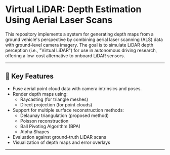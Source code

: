 # Virtual LiDAR: Depth Estimation Using Aerial Laser Scans

This repository implements a system for generating depth maps from a ground vehicle's perspective by combining aerial laser scanning (ALS) data with ground-level camera imagery. The goal is to simulate LiDAR depth perception (i.e., "Virtual LiDAR") for use in autonomous driving research, offering a low-cost alternative to onboard LiDAR sensors.

---

## 🧠 Key Features

- Fuse aerial point cloud data with camera intrinsics and poses.
- Render depth maps using:
  - Raycasting (for triangle meshes)
  - Direct projection (for point clouds)
- Support for multiple surface reconstruction methods:
  - Delaunay triangulation (proposed method)
  - Poisson reconstruction
  - Ball Pivoting Algorithm (BPA)
  - Alpha Shapes
- Evaluation against ground-truth LiDAR scans
- Visualization of depth maps and error overlays

---

